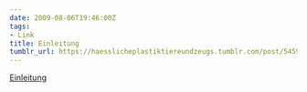 ```yaml
---
date: 2009-08-06T19:46:00Z
tags:
- Link
title: Einleitung
tumblr_url: https://haesslicheplastiktiereundzeugs.tumblr.com/post/545970430/einleitung
---
```

[Einleitung](http://www.editionmoderne.de/lesep/lp_katz_02.gif)  
